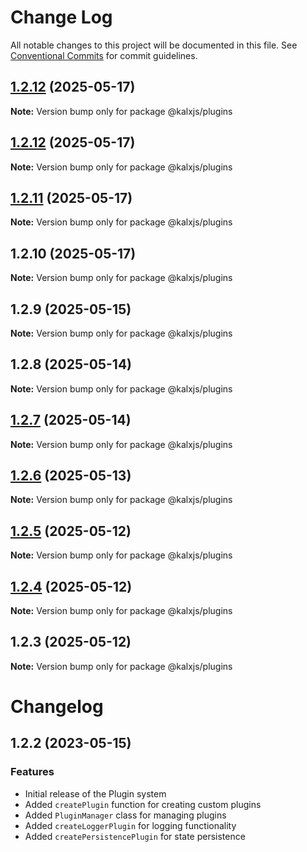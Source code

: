 # Change Log

All notable changes to this project will be documented in this file.
See [Conventional Commits](https://conventionalcommits.org) for commit guidelines.

## [1.2.12](https://github.com/Odeneho-Calculus/kalxjs/compare/@kalxjs/plugins@1.2.11...@kalxjs/plugins@1.2.12) (2025-05-17)

**Note:** Version bump only for package @kalxjs/plugins

## [1.2.12](https://github.com/Odeneho-Calculus/kalxjs/compare/@kalxjs/plugins@1.2.11...@kalxjs/plugins@1.2.12) (2025-05-17)

**Note:** Version bump only for package @kalxjs/plugins

## [1.2.11](https://github.com/Odeneho-Calculus/kalxjs/compare/@kalxjs/plugins@1.2.10...@kalxjs/plugins@1.2.11) (2025-05-17)

**Note:** Version bump only for package @kalxjs/plugins

## 1.2.10 (2025-05-17)

**Note:** Version bump only for package @kalxjs/plugins

## 1.2.9 (2025-05-15)

**Note:** Version bump only for package @kalxjs/plugins

## 1.2.8 (2025-05-14)

**Note:** Version bump only for package @kalxjs/plugins

## [1.2.7](https://github.com/Odeneho-Calculus/kalxjs/compare/@kalxjs/plugins@1.2.6...@kalxjs/plugins@1.2.7) (2025-05-14)

**Note:** Version bump only for package @kalxjs/plugins

## [1.2.6](https://github.com/Odeneho-Calculus/kalxjs/compare/@kalxjs/plugins@1.2.5...@kalxjs/plugins@1.2.6) (2025-05-13)

**Note:** Version bump only for package @kalxjs/plugins

## [1.2.5](https://github.com/Odeneho-Calculus/kalxjs/compare/@kalxjs/plugins@1.2.4...@kalxjs/plugins@1.2.5) (2025-05-12)

**Note:** Version bump only for package @kalxjs/plugins

## [1.2.4](https://github.com/Odeneho-Calculus/kalxjs/compare/@kalxjs/plugins@1.2.3...@kalxjs/plugins@1.2.4) (2025-05-12)

**Note:** Version bump only for package @kalxjs/plugins

## 1.2.3 (2025-05-12)

**Note:** Version bump only for package @kalxjs/plugins

# Changelog

## 1.2.2 (2023-05-15)

### Features

- Initial release of the Plugin system
- Added `createPlugin` function for creating custom plugins
- Added `PluginManager` class for managing plugins
- Added `createLoggerPlugin` for logging functionality
- Added `createPersistencePlugin` for state persistence
